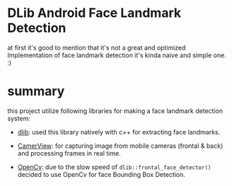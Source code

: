 # DLib Android Face Landmark Detection
at first it's good to mention that it's not a great and optimized Implementation of face landmark detection it's kinda naive and simple one. :)

# summary
this project utilize following libraries for making a face landmark detection system:

- [dlib](http://dlib.net/): used this library natively with c++ for extracting face landmarks.

- [CamerView](https://github.com/natario1/CameraView): for capturing image from mobile cameras (frontal & back) and processing frames in real time.

- [OpenCv](https://opencv.org/android/): due to the slow speed of ```dlib::frontal_face_detector()``` decided to use OpenCv for face Bounding Box Detection.
